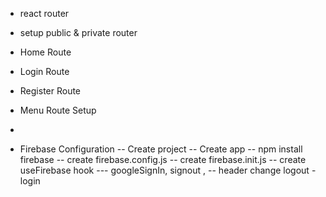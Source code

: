 - react router 
- setup public & private router 

- Home Route 
- Login Route 
- Register Route 

- Menu Route Setup 
- 

- Firebase Configuration
-- Create project 
-- Create app 
-- npm install firebase
-- create firebase.config.js
-- create firebase.init.js
-- create useFirebase hook 
--- googleSignIn, signout , 
-- header change logout - login 